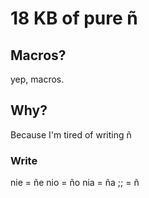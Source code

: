 # 18 KB of pure ñ

## Macros?

yep, macros.

## Why?

Because I'm tired of writing ñ

### Write

nie = ñe
nio = ño
nia = ña
;; = ñ
